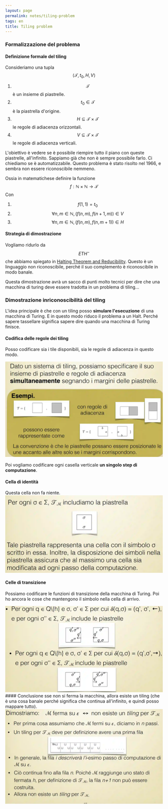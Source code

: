```yaml
---
layout: page
permalink: notes/tiling-problem
tags: en
title: Tiling problem
---
```


### Formalizzazione del problema
#### Definizione formale del tiling

Consideriamo una tupla $$\langle \mathcal{T}, t_{0}, H, V \rangle$$
1. $$\mathcal{T}$$ è un insieme di piastrelle.
2. $$t_{0} \in \mathcal{T}$$ è la piastrella d'origine.
3. $$H \subseteq \mathcal{T} \times \mathcal{T}$$ le regole di adiacenza orizzontali.
4. $$V \subseteq \mathcal{T} \times \mathcal{T}$$ le regole di adiacenza verticali.

L'obiettivo è vedere se è possibile riempire tutto il piano con queste piastrelle, all'infinito. Sappiamo già che non è sempre possibile farlo. Ci chiediamo se è automatizzabile. Questo problema è stato risolto nel 1966, e sembra non essere riconoscibile nemmeno.

Ossia in matematichese definire la funzione
$$f : \mathbb{N} \times \mathbb{N} \to \mathcal{T}$$
Con 
1. $$f(1, 1) = t_{0}$$
2. $$\forall n,m \in \mathbb{N}, (f(n, m), f(n + 1, m)) \in V$$
3. $$\forall n,m \in \mathbb{N}, (f(n, m), f(n, m+1)) \in H$$

#### Strategia di dimostrazione
Vogliamo ridurlo da $$ETH^{-}$$ che abbiamo spiegato in [Halting Theorem and Reducibility](/notes/halting-theorem-and-reducibility).
Questo è un linguaggio non riconoscibile, perché il suo complemento è riconoscibile in modo banale.

Questa dimostrazione avrà un sacco di punti molto tecnici per dire che una macchina di turing deve essere tradotta in un problema di tiling...

### Dimostrazione inriconoscibilità del tiling
L'idea principale è che con un tiling posso **simulare l'esecuzione** di una macchina di Turing.
E in questo modo riduco il problema a un Halt. Perché sapere tassellare significa sapere dire quando una macchina di Turing finisce.
#### Codifica delle regole dei tiling
Posso codificare sia i tile disponibili, sia le regole di adiacenza in questo modo.

<img src="/images/notes/Tiling problem-20240307134015081.webp" alt="Tiling problem-20240307134015081">

Poi vogliamo codificare ogni casella verticale **un singolo step di computazione**.

#### Cella di identità
Questa cella non fa niente.
<img src="/images/notes/Tiling problem-20240307134139688.webp" alt="Tiling problem-20240307134139688">
#### Celle di transizione
Possiamo codificare le funzioni di transizione della macchina di Turing.
Poi ho ancora le cose che mantengono il simbolo nella cella di arrivo.

<img src="/images/notes/Tiling problem-20240307134228290.webp" alt="Tiling problem-20240307134228290">
#### Conclusione
sse non si ferma la macchina, allora esiste un tiling (che è una cosa banale perché significa che continua all'infinito, e quindi posso mappare tutto).

<img src="/images/notes/Tiling problem-20240307134959316.webp" alt="Tiling problem-20240307134959316">